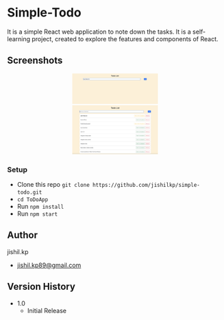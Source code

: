 # Simple-Todo

It is a simple React web application to note down the tasks. It is a self-learning project, created to explore the features and components of React.

## Screenshots
<div align="center">
   <img src="src/Screenshots/New-Todo.png" width="200px"</img>
   <span/>
   </br>
   <img src="src/Screenshots/Todo-List.png" width="200px"</img>
</div>

### Setup

* Clone this repo `git clone https://github.com/jishilkp/simple-todo.git`
* `cd ToDoApp`
* Run `npm install`
* Run `npm start`


## Author

jishil.kp
* jishil.kp89@gmail.com

## Version History

* 1.0
    * Initial Release
